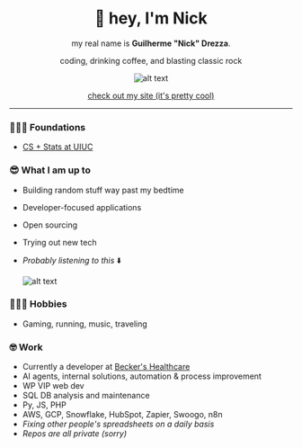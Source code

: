 <div align="center">  

# 👋 hey, I'm Nick  

my real name is **Guilherme "Nick" Drezza**.  

coding, drinking coffee, and blasting classic rock  

![alt text](https://drive.google.com/thumbnail?id=1lbJiaGYzCG58nzqRQisIJGZ3cD1B2E8M&sz=w150)  

[check out my site (it's pretty cool)](https://guidrezza.com)  

</div>  

---  

### 👨🏻‍🎓 Foundations  
- [CS + Stats at UIUC](https://www.usnews.com/best-graduate-schools/top-science-schools/university-of-illinois-at-urbana-champaign-145637)

### 😎 What I am up to  
- Building random stuff way past my bedtime  
- Developer-focused applications  
- Open sourcing  
- Trying out new tech  
- _Probably listening to this_ ⬇️

     ![alt text](https://drive.google.com/thumbnail?id=1GAJxMFP7yHDu9_gtZ2idwiMjOK2OCl6J&sz=w100)  

### 🏃🏻‍➡️ Hobbies  
- Gaming, running, music, traveling  

### 🤓 Work  
- Currently a developer at [Becker's Healthcare](https://hubs.beckershealthcare.com/about)  
- AI agents, internal solutions, automation & process improvement  
- WP VIP web dev  
- SQL DB analysis and maintenance  
- Py, JS, PHP  
- AWS, GCP, Snowflake, HubSpot, Zapier, Swoogo, n8n  
- _Fixing other people's spreadsheets on a daily basis_  
- _Repos are all private (sorry)_  
